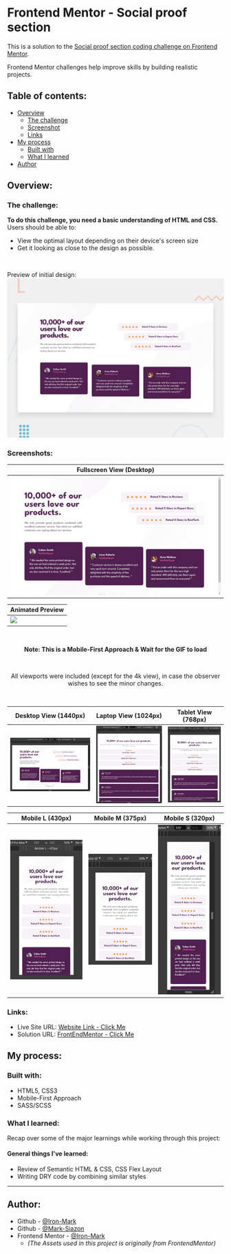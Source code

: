 # Frontend Mentor - Social proof section

This is a solution to the [Social proof section coding challenge on Frontend Mentor](https://www.frontendmentor.io/challenges/social-proof-section-6e0qTv_bA/hub).

Frontend Mentor challenges help improve skills by building realistic projects.

## Table of contents:

- [Overview](#overview)
  - [The challenge](#the-challenge)
  - [Screenshot](#screenshots)
  - [Links](#links)
- [My process](#my-process)
  - [Built with](#built-with)
  - [What I learned](#what-i-learned)
- [Author](#author)

## Overview:

### The challenge:
**To do this challenge, you need a basic understanding of HTML and CSS.**
Users should be able to:

- View the optimal layout depending on their device's screen size
- Get it looking as close to the design as possible.

<br>

Preview of initial design:
![Design preview for the Order summary card coding challenge](./documentation/design/desktop-preview.jpg)

### Screenshots:

<div align="center">

| Fullscreen View (Desktop)                             |
| ----------------------------------------------------- |
| ![](documentation/design-finished/0.1-Original.jpg) | 

| Animated Preview |
| ---------------------------------------------------------------------------------- |
| ![](documentation/design-finished/0.3-animatedResult.gif)                                        |

<br>

**Note: This is a Mobile-First Approach & Wait for the GIF to load**

<br>

All viewports were included (except for the 4k view), in case the observer wishes to see the minor changes.

<br>

| Desktop View (1440px)                                | Laptop View (1024px)                                | Tablet View (768px)                                    |
| ---------------------------------------------------- | --------------------------------------------------- | ------------------------------------------------------ |
| ![](documentation/design-finished/1.0-Desktop.jpg) | ![](documentation/design-finished/1.1-Laptop.jpg) | ![](documentation/design-finished/1.2-Tablet.jpg) |

| Mobile L (430px)                                     | Mobile M (375px)                          | Mobile S (320px)                          |
| ----------------------------------------------------- | ---------------------------------------------------- | ---------------------------------------------------- |
| ![](documentation/design-finished/1.3-MobileL.jpg) | ![](documentation/design-finished/1.4-MobileM.jpg) | ![](documentation/design-finished/1.5-MobileS.jpg) |
</div>

### Links:

- Live Site URL: [Website Link - Click Me](https://mark-siazon.github.io/FM-Social-Proof-Section/)
- Solution URL: [FrontEndMentor - Click Me](https://www.frontendmentor.io/solutions/social-proof-section-responsive-mobile-first-using-flexbox-scss-VgIjJ81Zb4)

## My process:

### Built with:

- HTML5, CSS3
- Mobile-First Approach
- SASS/SCSS

### What I learned:

Recap over some of the major learnings while working through this project:

#### General things I've learned:

- Review of Semantic HTML & CSS, CSS Flex Layout
- Writing DRY code by combining similar styles

<hr>

## Author:

- Github - [@Iron-Mark](https://github.com/Iron-Mark)
- Github - [@Mark-Siazon](https://github.com/Mark-Siazon)
- Frontend Mentor - [@Iron-Mark](https://www.frontendmentor.io/profile/Iron-Mark)
  - _(The Assets used in this project is originally from FrontendMentor)_